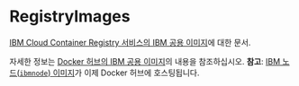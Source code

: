 # RegistryImages

[IBM Cloud Container Registry 서비스의 IBM 공용 이미지](https://cloud.ibm.com/docs/services/Registry?topic=registry-public_images#public_images)에 대한 문서.

자세한 정보는 [Docker 허브의 IBM 공용 이미지](https://hub.docker.com/u/ibmcom/)의 내용을 참조하십시오. **참고**: [IBM 노드(`ibmnode`) 이미지](https://hub.docker.com/r/ibmcom/ibmnode/)가 이제 Docker 허브에 호스팅됩니다.
